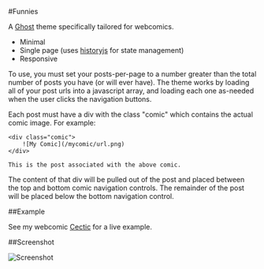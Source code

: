 #Funnies

A [Ghost](http://ghost.org) theme specifically tailored for webcomics.

- Minimal
- Single page (uses [historyjs](http://historyjs.net) for state management)
- Responsive

To use, you must set your posts-per-page to a number greater than the total number of posts you have (or will ever have). The theme works by loading all of your post urls into a javascript array, and loading each one as-needed when the user clicks the navigation buttons.

Each post must have a div with the class "comic" which contains the actual comic image. For example:

    <div class="comic">
        ![My Comic](/mycomic/url.png)
    </div>
    
    This is the post associated with the above comic.

The content of that div will be pulled out of the post and placed between the top and bottom comic navigation controls. The remainder of the post will be placed below the bottom navigation control.

##Example

See my webcomic [Cectic](http://www.cectic.com) for a live example.

##Screenshot

![Screenshot](https://raw.githubusercontent.com/wiki/rudism/ghost-funnies/images/ghost-funnies-example.png)
